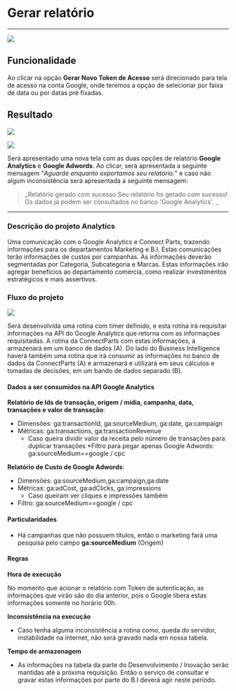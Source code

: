# Gerar relatório

---

![](http://developers.connectparts.com.br/imagens/analytics01.png)

## Funcionalidade

Ao clicar na opção **Gerar Novo Token de Acesso** será direcionado para tela de acesso na conta Google, onde teremos a opção de selecionar por faixa de data ou por datas pré fixadas.

## Resultado

![](http://developers.connectparts.com.br/imagens/analytics02.png)

![](http://developers.connectparts.com.br/imagens/analytics03.png)


Será apresentado uma nova tela com as duas opções de relatório **Google Analytics** e **Google Adwords**. Ao clicar, será apresentada a seguinte mensagem "_Aguarde enquanto exportamos seu relatório._" e caso não algum inconsistência será apresentada a seguinte mensagem:

> _Relatório gerado com sucesso
Seu relatório foi gerado com sucesso! Os dados já podem ser consultados no banco 'Google Analytics'. _

---

### Descrição do projeto Analytics

Uma comunicação com o Google Analytics e Connect Parts, trazendo informações para os departamentos Marketing e B.I. Estas comunicações terão informações de custos por campanhas. As informações deverão segmentadas por Categoria, Subcategoria e Marcas. Estas informações irão agregar benefícios ao departamento comercia, como realizar investimentos estratégicos e mais assertivos.


### Fluxo do projeto

![](http://developers.connectparts.com.br/imagens/fluxoMktAnalytics.png)

Será desenvolvida uma rotina com timer definido, e esta rotina irá requisitar informações na API do Google Analytics que retorna
com as informações requisitadas. A rotina da ConnectParts com estas informações, a armazenará em um banco de dados (A). Do
lado do Business Intelligence haverá também uma rotina que irá consumir as informações no banco de dados da ConnectParts (A) e
armazenará e utilizará em seus cálculos e tomadas de decisões, em um bando de dados separado (B). 

#### Dados a ser consumidos na API Google Analytics

**Relatório de Ids de transação, origem / mídia, campanha, data, transações e valor de transação**:

* Dimensões: ga:transactionId, ga:sourceMedium, ga:date, ga:campaign
* Métricas: ga:transactions, ga:transactionRevenue
    * Caso queira dividir valor da receita pelo número de transações para duplicar transações
*Filtro para pegar apenas Google Adwords: ga:sourceMedium==google / cpc


**Relatório de Custo de Google Adwords**:

* Dimensões: ga:sourceMedium,ga:campaign,ga:date
* Métricas: ga:adCost, ga:adClicks, ga:impressions
    * Caso queiram ver cliques e impressões também
* Filtro: ga:sourceMedium==google / cpc

#### Particularidades

* Há campanhas que não possuem títulos, então o marketing fará uma pesquisa pelo campo **ga:sourceMedium** (Origem)

#### Regras

**Hora de execução**

No momento que acionar o relatório com Token de autenticação, as informações que virão são do dia anterior, pois o Google libera estas informações somente no horário 00h.

**Inconsistência na execução**

* Caso tenha alguma inconsistência a rotina como, queda do servidor, instabilidade na internet, não será gravado nada em nossa tabela.

**Tempo de armazenagem**

* As informações na tabela da parte do Desenvolvimento / Inovação serão mantidas até a próxima requisição. Então o serviço de consultar e gravar estas informações por parte do B.I deverá agir neste período.